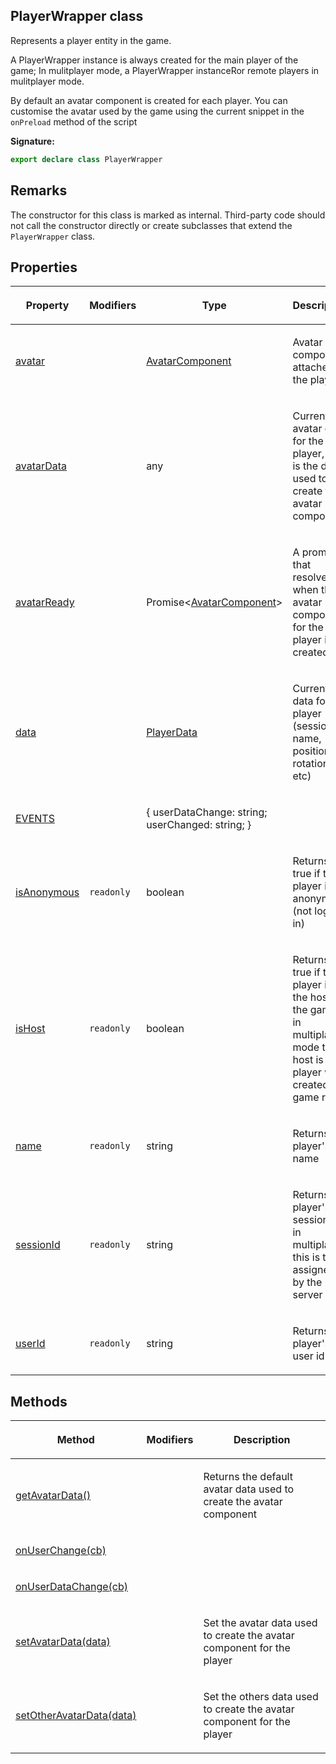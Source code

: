 
## PlayerWrapper class

Represents a player entity in the game.

A PlayerWrapper instance is always created for the main player of the game; In mulitplayer mode, a PlayerWrapper instanceRor remote players in mulitplayer mode.

By default an avatar component is created for each player. You can customise the avatar used by the game using the current snippet in the `onPreload` method of the script

**Signature:**

```typescript
export declare class PlayerWrapper 
```

## Remarks

The constructor for this class is marked as internal. Third-party code should not call the constructor directly or create subclasses that extend the `PlayerWrapper` class.

## Properties

<table><thead><tr><th>

Property


</th><th>

Modifiers


</th><th>

Type


</th><th>

Description


</th></tr></thead>
<tbody><tr><td>

[avatar](/reference/playerwrapper/avatar.md)


</td><td>


</td><td>

[AvatarComponent](/reference/avatarcomponent.md)


</td><td>

Avatar component attached to the player


</td></tr>
<tr><td>

[avatarData](/reference/playerwrapper/avatardata.md)


</td><td>


</td><td>

any


</td><td>

Current avatar data for the player, this is the data used to create the avatar component


</td></tr>
<tr><td>

[avatarReady](/reference/playerwrapper/avatarready.md)


</td><td>


</td><td>

Promise&lt;[AvatarComponent](/reference/avatarcomponent.md)<!-- -->&gt;


</td><td>

A promise that resolves when the avatar component for the player is created


</td></tr>
<tr><td>

[data](/reference/playerwrapper/data.md)


</td><td>


</td><td>

[PlayerData](/reference/playerdata.md)


</td><td>

Current data for the player (session id, name, position, rotation etc)


</td></tr>
<tr><td>

[EVENTS](/reference/playerwrapper/events.md)


</td><td>


</td><td>

{ userDataChange: string; userChanged: string; }


</td><td>


</td></tr>
<tr><td>

[isAnonymous](/reference/playerwrapper/isanonymous.md)


</td><td>

`readonly`


</td><td>

boolean


</td><td>

Returns true if the player is anonymous (not logged in)


</td></tr>
<tr><td>

[isHost](/reference/playerwrapper/ishost.md)


</td><td>

`readonly`


</td><td>

boolean


</td><td>

Returns true if the player is the host of the game, in multiplayer mode the host is the player who created the game room


</td></tr>
<tr><td>

[name](/reference/playerwrapper/name.md)


</td><td>

`readonly`


</td><td>

string


</td><td>

Returns the player's name


</td></tr>
<tr><td>

[sessionId](/reference/playerwrapper/sessionid.md)


</td><td>

`readonly`


</td><td>

string


</td><td>

Returns the player's session id, in multiplayer this is the id assigned by the server


</td></tr>
<tr><td>

[userId](/reference/playerwrapper/userid.md)


</td><td>

`readonly`


</td><td>

string


</td><td>

Returns the player's user id


</td></tr>
</tbody></table>

## Methods

<table><thead><tr><th>

Method


</th><th>

Modifiers


</th><th>

Description


</th></tr></thead>
<tbody><tr><td>

[getAvatarData()](/reference/playerwrapper/getavatardata.md)


</td><td>


</td><td>

Returns the default avatar data used to create the avatar component


</td></tr>
<tr><td>

[onUserChange(cb)](/reference/playerwrapper/onuserchange.md)


</td><td>


</td><td>


</td></tr>
<tr><td>

[onUserDataChange(cb)](/reference/playerwrapper/onuserdatachange.md)


</td><td>


</td><td>


</td></tr>
<tr><td>

[setAvatarData(data)](/reference/playerwrapper/setavatardata.md)


</td><td>


</td><td>

Set the avatar data used to create the avatar component for the player


</td></tr>
<tr><td>

[setOtherAvatarData(data)](/reference/playerwrapper/setotheravatardata.md)


</td><td>


</td><td>

Set the others data used to create the avatar component for the player


</td></tr>
</tbody></table>
